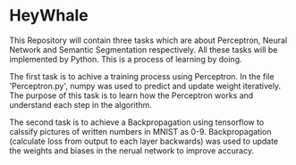 # HeyWhale
This Repository will contain three tasks which are about Perceptron, Neural Network and Semantic Segmentation respectively. All these tasks will be implemented by Python. This is a process of learning by doing.

The first task is to achive a training process using Perceptron. In the file 'Perceptron.py', numpy was used to predict and update weight iteratively. The purpose of this task is to learn how the Perceptron works and understand each step in the algorithm.

The second task is to achieve a Backpropagation using tensorflow to calssify pictures of written numbers in MNIST as 0-9. Backpropagation (calculate loss from output to each layer backwards) was used to update the weights and biases in the nerual network to improve accuracy.
